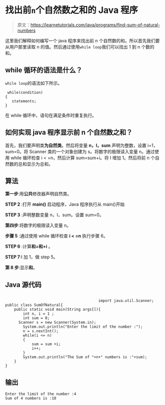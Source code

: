 # 找出前`n`个自然数之和的 Java 程序

> 原文：<https://learnetutorials.com/java/programs/find-sum-of-natural-numbers>

这里我们解释如何编写一个 java 程序来找出前 n 个自然数的和。所以首先我们要从用户那里读取 n 的值。然后通过使用`while loop`我们可以找出 1 到 n 个数的和。

## while 循环的语法是什么？

`while loop`的语法如下所示。

```
 while(condition)
{
   statements;
} 

```

在 while 循环中，语句在满足条件时重复执行。

## 如何实现 java 程序显示前 n 个自然数之和？

首先，我们要声明类**为自然类**。然后将变量 **n，I，sum** 声明为整数，设置 i=1，sum=0。将 Scanner 类的一个对象创建为 s。将数字的极限读入变量 n。通过使用 while 循环检查 i < =n，然后计算 sum=sum+i。将 I 增加 1。然后将前 n 个自然数的总和显示为总和。

## 算法

**第一步**:用**公共**修改器声明自然类。

**STEP 2** :打开 **main()** 启动程序，Java 程序执行从 main()开始

**STEP 3** :声明整数变量 n，I，sum。设置 sum=0。

**第四步**:将数字的极限读入变量 n。

**步骤 5** :通过使用 while 循环检查 **i < =n** 执行步骤 6。

**STEP 6** :计算**和=和+i** 。

**STEP 7**:I 加 1，做 step 5。

**第 8 步**:显示**和**。

## Java 源代码

```

                                          import java.util.Scanner;
public class SumOfNatural{
    public static void main(String args[]){
        int n, i = 1 ;
        int sum = 0;
      Scanner s = new Scanner(System.in);
        System.out.println("Enter the limit of the number :");
        n = s.nextInt();
        while(i <= n)
        {
            sum = sum +i;
            i++;
        }
        System.out.println("The Sum of "+n+" numbers is :"+sum);
    } 
}

```

## 输出

```
Enter the limit of the number :4
Sum of 4 numbers is :10
```